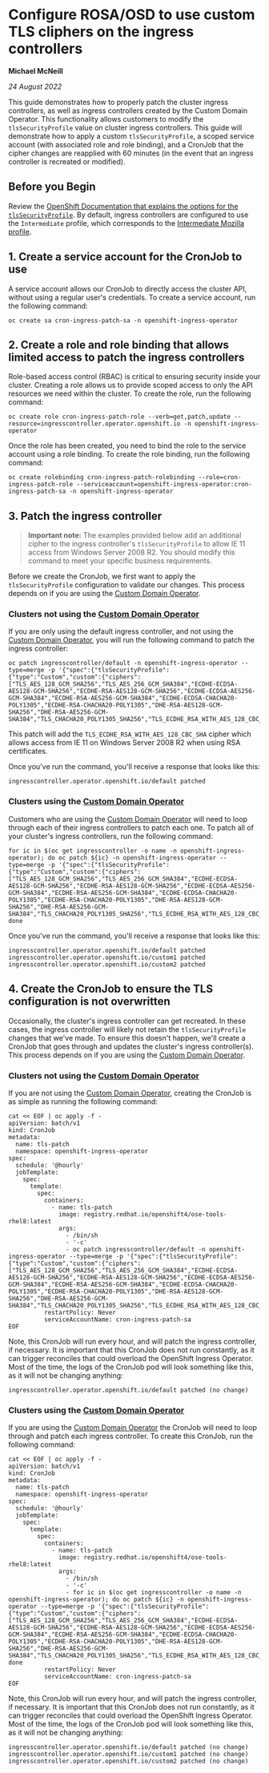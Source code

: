 # Configure ROSA/OSD to use custom TLS cliphers on the ingress controllers #

**Michael McNeill**

*24 August 2022*

This guide demonstrates how to properly patch the cluster ingress controllers, as well as ingress controllers created by the Custom Domain Operator. This functionality allows customers to modify the `tlsSecurityProfile` value on cluster ingress controllers. This guide will demonstrate how to apply a custom `tlsSecurityProfile`, a scoped service account (with associated role and role binding), and a CronJob that the cipher changes are reapplied with 60 minutes (in the event that an ingress controller is recreated or modified).

## Before you Begin

Review the [OpenShift Documentation that explains the options for the `tlsSecurityProfile`](https://docs.openshift.com/container-platform/4.11/networking/ingress-operator.html#configuring-ingress-controller-tls). By default, ingress controllers are configured to use the `Intermediate` profile, which corresponds to the [Intermediate Mozilla profile](https://wiki.mozilla.org/Security/Server_Side_TLS#Intermediate_compatibility_.28recommended.29).

## 1. Create a service account for the CronJob to use

A service account allows our CronJob to directly access the cluster API, without using a regular user's credentials. To create a service account, run the following command:

```
oc create sa cron-ingress-patch-sa -n openshift-ingress-operator
```

## 2. Create a role and role binding that allows limited access to patch the ingress controllers

Role-based access control (RBAC) is critical to ensuring security inside your cluster. Creating a role allows us to provide scoped access to only the API resources we need within the cluster. To create the role, run the following command:

```
oc create role cron-ingress-patch-role --verb=get,patch,update --resource=ingresscontroller.operator.openshift.io -n openshift-ingress-operator
```

Once the role has been created, you need to bind the role to the service account using a role binding. To create the role binding, run the following command:

```
oc create rolebinding cron-ingress-patch-rolebinding --role=cron-ingress-patch-role --serviceaccount=openshift-ingress-operator:cron-ingress-patch-sa -n openshift-ingress-operator
```

## 3. Patch the ingress controller

> **Important note:** The examples provided below add an additional cipher to the ingress controller's `tlsSecurityProfile` to allow IE 11 access from Windows Server 2008 R2. You should modify this command to meet your specific business requirements. 

Before we create the CronJob, we first want to apply the `tlsSecurityProfile` configuration to validate our changes. This process depends on if you are using the [Custom Domain Operator](https://docs.openshift.com/rosa/applications/deployments/osd-config-custom-domains-applications.html). 

### Clusters not using the [Custom Domain Operator](https://docs.openshift.com/rosa/applications/deployments/osd-config-custom-domains-applications.html)

If you are only using the default ingress controller, and not using the [Custom Domain Operator](https://docs.openshift.com/rosa/applications/deployments/osd-config-custom-domains-applications.html), you will run the following command to patch the ingress controller:

```
oc patch ingresscontroller/default -n openshift-ingress-operator --type=merge -p '{"spec":{"tlsSecurityProfile":{"type":"Custom","custom":{"ciphers":["TLS_AES_128_GCM_SHA256","TLS_AES_256_GCM_SHA384","ECDHE-ECDSA-AES128-GCM-SHA256","ECDHE-RSA-AES128-GCM-SHA256","ECDHE-ECDSA-AES256-GCM-SHA384","ECDHE-RSA-AES256-GCM-SHA384","ECDHE-ECDSA-CHACHA20-POLY1305","ECDHE-RSA-CHACHA20-POLY1305","DHE-RSA-AES128-GCM-SHA256","DHE-RSA-AES256-GCM-SHA384","TLS_CHACHA20_POLY1305_SHA256","TLS_ECDHE_RSA_WITH_AES_128_CBC_SHA"],"minTLSVersion":"VersionTLS12"}}}}'
```

This patch will add the `TLS_ECDHE_RSA_WITH_AES_128_CBC_SHA` cipher which allows access from IE 11 on Windows Server 2008 R2 when using RSA certificates. 

Once you've run the command, you'll receive a response that looks like this:

```
ingresscontroller.operator.openshift.io/default patched
```

### Clusters using the [Custom Domain Operator](https://docs.openshift.com/rosa/applications/deployments/osd-config-custom-domains-applications.html)

Customers who are using the [Custom Domain Operator](https://docs.openshift.com/rosa/applications/deployments/osd-config-custom-domains-applications.html) will need to loop through each of their ingress controllers to patch each one. To patch all of your cluster's ingress controllers, run the following command:

```
for ic in $(oc get ingresscontroller -o name -n openshift-ingress-operator); do oc patch ${ic} -n openshift-ingress-operator --type=merge -p '{"spec":{"tlsSecurityProfile":{"type":"Custom","custom":{"ciphers":["TLS_AES_128_GCM_SHA256","TLS_AES_256_GCM_SHA384","ECDHE-ECDSA-AES128-GCM-SHA256","ECDHE-RSA-AES128-GCM-SHA256","ECDHE-ECDSA-AES256-GCM-SHA384","ECDHE-RSA-AES256-GCM-SHA384","ECDHE-ECDSA-CHACHA20-POLY1305","ECDHE-RSA-CHACHA20-POLY1305","DHE-RSA-AES128-GCM-SHA256","DHE-RSA-AES256-GCM-SHA384","TLS_CHACHA20_POLY1305_SHA256","TLS_ECDHE_RSA_WITH_AES_128_CBC_SHA"],"minTLSVersion":"VersionTLS12"}}}}'; done
```

Once you've run the command, you'll receive a response that looks like this:

```
ingresscontroller.operator.openshift.io/default patched
ingresscontroller.operator.openshift.io/custom1 patched
ingresscontroller.operator.openshift.io/custom2 patched
```

## 4. Create the CronJob to ensure the TLS configuration is not overwritten

Occasionally, the cluster's ingress controller can get recreated. In these cases, the ingress controller will likely not retain the `tlsSecurityProfile` changes that we've made. To ensure this doesn't happen, we'll create a CronJob that goes through and updates the cluster's ingress controller(s). This process depends on if you are using the [Custom Domain Operator](https://docs.openshift.com/rosa/applications/deployments/osd-config-custom-domains-applications.html).

### Clusters not using the [Custom Domain Operator](https://docs.openshift.com/rosa/applications/deployments/osd-config-custom-domains-applications.html)

If you are not using the [Custom Domain Operator](https://docs.openshift.com/rosa/applications/deployments/osd-config-custom-domains-applications.html), creating the CronJob is as simple as running the following command:

```
cat << EOF | oc apply -f -
apiVersion: batch/v1
kind: CronJob
metadata:
  name: tls-patch
  namespace: openshift-ingress-operator
spec:
  schedule: '@hourly'
  jobTemplate:
    spec:
      template:
        spec:
          containers:
            - name: tls-patch
              image: registry.redhat.io/openshift4/ose-tools-rhel8:latest
              args:
                - /bin/sh
                - '-c'
                - oc patch ingresscontroller/default -n openshift-ingress-operator --type=merge -p '{"spec":{"tlsSecurityProfile":{"type":"Custom","custom":{"ciphers":["TLS_AES_128_GCM_SHA256","TLS_AES_256_GCM_SHA384","ECDHE-ECDSA-AES128-GCM-SHA256","ECDHE-RSA-AES128-GCM-SHA256","ECDHE-ECDSA-AES256-GCM-SHA384","ECDHE-RSA-AES256-GCM-SHA384","ECDHE-ECDSA-CHACHA20-POLY1305","ECDHE-RSA-CHACHA20-POLY1305","DHE-RSA-AES128-GCM-SHA256","DHE-RSA-AES256-GCM-SHA384","TLS_CHACHA20_POLY1305_SHA256","TLS_ECDHE_RSA_WITH_AES_128_CBC_SHA"],"minTLSVersion":"VersionTLS12"}}}}'
          restartPolicy: Never
          serviceAccountName: cron-ingress-patch-sa
EOF
```

Note, this CronJob will run every hour, and will patch the ingress controller, if necessary. It is important that this CronJob does not run constantly, as it can trigger reconciles that could overload the OpenShift Ingress Operator. Most of the time, the logs of the CronJob pod will look something like this, as it will not be changing anything:

```
ingresscontroller.operator.openshift.io/default patched (no change)
```

### Clusters using the [Custom Domain Operator](https://docs.openshift.com/rosa/applications/deployments/osd-config-custom-domains-applications.html)

If you are using the [Custom Domain Operator](https://docs.openshift.com/rosa/applications/deployments/osd-config-custom-domains-applications.html) the CronJob will need to loop through and patch each ingress controller. To create this CronJob, run the following command:

```
cat << EOF | oc apply -f -
apiVersion: batch/v1
kind: CronJob
metadata:
  name: tls-patch
  namespace: openshift-ingress-operator
spec:
  schedule: '@hourly'
  jobTemplate:
    spec:
      template:
        spec:
          containers:
            - name: tls-patch
              image: registry.redhat.io/openshift4/ose-tools-rhel8:latest
              args:
                - /bin/sh
                - '-c'
                - for ic in $(oc get ingresscontroller -o name -n openshift-ingress-operator); do oc patch ${ic} -n openshift-ingress-operator --type=merge -p '{"spec":{"tlsSecurityProfile":{"type":"Custom","custom":{"ciphers":["TLS_AES_128_GCM_SHA256","TLS_AES_256_GCM_SHA384","ECDHE-ECDSA-AES128-GCM-SHA256","ECDHE-RSA-AES128-GCM-SHA256","ECDHE-ECDSA-AES256-GCM-SHA384","ECDHE-RSA-AES256-GCM-SHA384","ECDHE-ECDSA-CHACHA20-POLY1305","ECDHE-RSA-CHACHA20-POLY1305","DHE-RSA-AES128-GCM-SHA256","DHE-RSA-AES256-GCM-SHA384","TLS_CHACHA20_POLY1305_SHA256","TLS_ECDHE_RSA_WITH_AES_128_CBC_SHA"],"minTLSVersion":"VersionTLS12"}}}}'; done
          restartPolicy: Never
          serviceAccountName: cron-ingress-patch-sa
EOF
```

Note, this CronJob will run every hour, and will patch the ingress controller, if necessary. It is important that this CronJob does not run constantly, as it can trigger reconciles that could overload the OpenShift Ingress Operator. Most of the time, the logs of the CronJob pod will look something like this, as it will not be changing anything:

```
ingresscontroller.operator.openshift.io/default patched (no change)
ingresscontroller.operator.openshift.io/custom1 patched (no change)
ingresscontroller.operator.openshift.io/custom2 patched (no change)
``` 